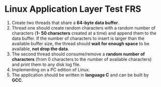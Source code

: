 # Linux Application Layer Test FRS
  1. Create two threads that share a **64-byte data buffer**.
  2. Thread one should create random characters with a random number of
characters (**1- 50 characters** created at a time) and append them to the data
buffer. If the number of characters to insert is larger than the available buffer size,
the thread should **wait for enough space** to be available, **not drop the data**.
 3. The second thread should consume/remove a **random number of characters**
(from 0 characters to the number of available characters) and print them to any
disk log file.
  4. Implementing on a PC edition of
Linux.
  5. The application should be written in **language C** and can be built by **GCC**.
